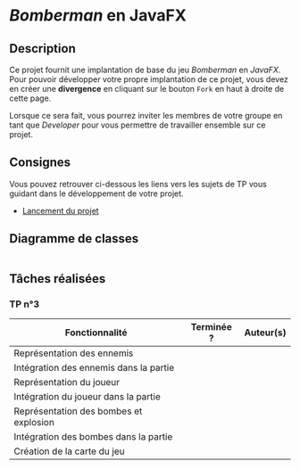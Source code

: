 # *Bomberman* en JavaFX

## Description

Ce projet fournit une implantation de base du jeu *Bomberman* en *JavaFX*.
Pour pouvoir développer votre propre implantation de ce projet, vous devez
en créer une **divergence** en cliquant sur le bouton `Fork` en haut à droite
de cette page.

Lorsque ce sera fait, vous pourrez inviter les membres de votre groupe en tant
que *Developer* pour vous permettre de travailler ensemble sur ce projet.

## Consignes

Vous pouvez retrouver ci-dessous les liens vers les sujets de TP vous guidant
dans le développement de votre projet.

- [Lancement du projet](https://gitlab.univ-artois.fr/enseignements-rwa/modules/but-2/r3-04/tp/-/tree/main/TP03)

## Diagramme de classes

```plantuml
```

## Tâches réalisées

### TP n°3

| Fonctionnalité                             | Terminée ? | Auteur(s)                                     |
| ------------------------------------------ | ---------- | --------------------------------------------- |
| Représentation des ennemis                 |            |                                               |
| Intégration des ennemis dans la partie     |            |                                               |
| Représentation du joueur                   |            |                                               |
| Intégration du joueur dans la partie       |            |                                               |
| Représentation des bombes et explosion     |            |                                               |
| Intégration des bombes dans la partie      |            |                                               |
| Création de la carte du jeu                |            |                                               |
